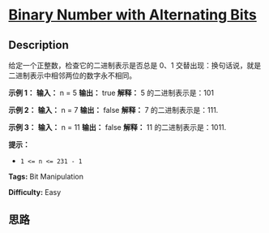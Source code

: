 # [Binary Number with Alternating Bits][title]

## Description

给定一个正整数，检查它的二进制表示是否总是 0、1 交替出现：换句话说，就是二进制表示中相邻两位的数字永不相同。



**示例 1：**
            **输入：** n = 5    **输出：** true    **解释：** 5 的二进制表示是：101    

**示例 2：**
            **输入：** n = 7    **输出：** false    **解释：** 7 的二进制表示是：111.

**示例 3：**
            **输入：** n = 11    **输出：** false    **解释：** 11 的二进制表示是：1011.



**提示：**

  * `1 <= n <= 231 - 1`


**Tags:** Bit Manipulation

**Difficulty:** Easy

## 思路

[title]: https://leetcode-cn.com/problems/binary-number-with-alternating-bits
